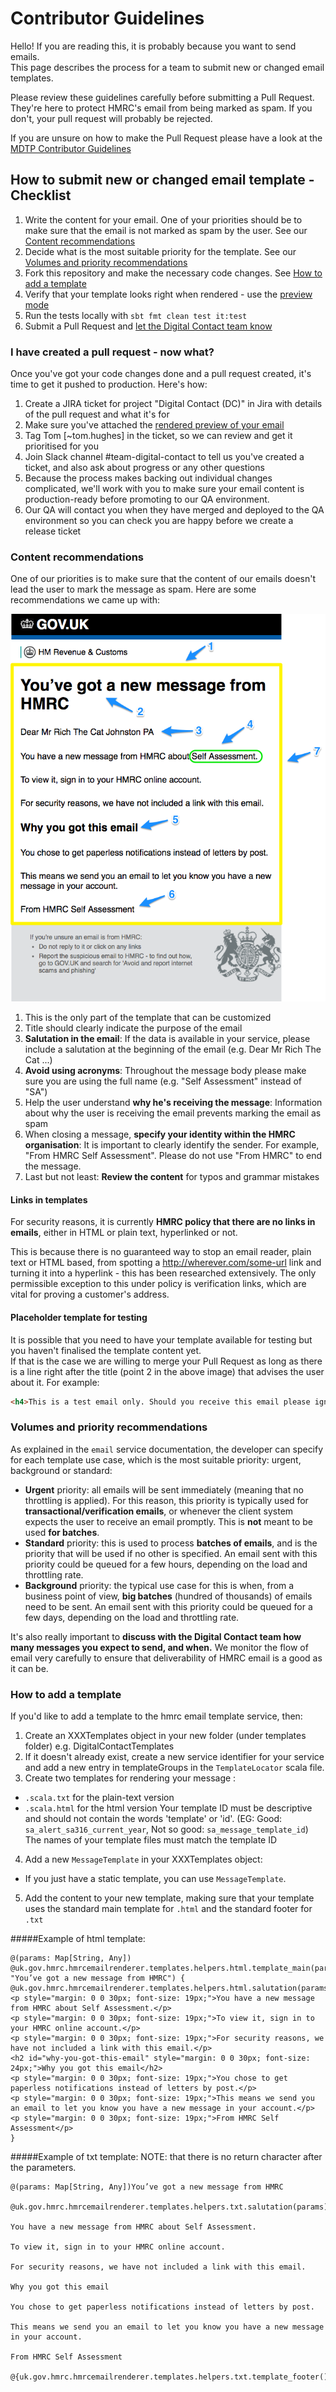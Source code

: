 # Contributor Guidelines

Hello! If you are reading this, it is probably because you want to send emails.  
This page describes the process for a team to submit new or changed email templates. 

Please review these guidelines carefully before submitting a Pull Request. 
They're here to protect HMRC's email from being marked as spam. If you don't, your pull request will probably be rejected. 

If you are unsure on how to make the Pull Request please have a look at the [MDTP Contributor Guidelines](https://github.com/hmrc/mdtp-contributor-guidelines/blob/master/CONTRIBUTING.md)

## How to submit new or changed email template - Checklist 

1. Write the content for your email. One of your priorities should be to make sure that the email is not marked as spam by the user. See our [Content recommendations](#content-recommendations)
2. Decide what is the most suitable priority for the template. See our [Volumes and priority recommendations](#volumes-and-priority-recommendations)
3. Fork this repository and make the necessary code changes. See [How to add a template](#how-to-add-a-template)
4. Verify that your template looks right when rendered - use the [preview mode](/README.md#preview-mode)
5. Run the tests locally with `sbt fmt clean test it:test`
6. Submit a Pull Request and [let the Digital Contact team know](#i-have-created-a-pull-request---now-what)

### I have created a pull request - now what?

Once you've got your code changes done and a pull request created, it's time to get it pushed to production. Here's how:

1. Create a JIRA ticket for project "Digital Contact (DC)" in Jira with details of the pull request and what it's for
2. Make sure you've attached the [rendered preview of your email](/README.md#preview-mode)
3. Tag Tom [~tom.hughes] in the ticket, so we can review and get it prioritised for you
4. Join Slack channel #team-digital-contact to tell us you've created a ticket, and also ask about progress or any other questions
5. Because the process makes backing out individual changes complicated, we'll work with you to make sure your email content is production-ready before promoting to our QA environment.
6. Our QA will contact you when they have merged and deployed to the QA environment so you can check you are happy before we create a release ticket


### Content recommendations

One of our priorities is to make sure that the content of our emails doesn't lead the user to mark the message as spam. Here are some recommendations we came up with:

![Alt text](doc/content_guidelines.png?raw=true "Content guidelines")

1. This is the only part of the template that can be customized 
2. Title should clearly indicate the purpose of the email
3. **Salutation in the email**: If the data is available in your service, please include a salutation at the beginning of the email (e.g. Dear Mr Rich The Cat ...)
4. **Avoid using acronyms**: Throughout the message body please make sure you are using the full name (e.g. "Self Assessment" instead of "SA")
5. Help the user understand **why he's receiving the message**: Information about why the user is receiving the email prevents marking the email as spam
6. When closing a message, **specify your identity within the HMRC organisation**: It is important to clearly identify the sender. For example, "From HMRC Self Assessment". Please do not use "From HMRC" to end the message.
7. Last but not least: **Review the content** for typos and grammar mistakes


#### Links in templates

For security reasons, it is currently **HMRC policy that there are no links in emails**, either in HTML or plain text, hyperlinked or not.

This is because there is no guaranteed way to stop an email reader, plain text or HTML based, from spotting a http://wherever.com/some-url link and turning it into a hyperlink - this has been researched extensively. The only permissible exception to this under policy is verification links, which are vital for proving a customer's address.

#### Placeholder template for testing
It is possible that you need to have your template available for testing but you haven't finalised the template content yet.  
If that is the case we are willing to merge your Pull Request as long as there is a line right after the title (point 2 in the above image) that advises the user about it.
For example:
```html
<h4>This is a test email only. Should you receive this email please ignore it</h4>
```

### Volumes and priority recommendations

As explained in the `email` service documentation, the developer can specify for each template use case, which is the most suitable priority: urgent, background or standard:

- **Urgent** priority: all emails will be sent immediately (meaning that no throttling is applied). For this reason, this priority is typically used for **transactional/verification emails**, or whenever the client system expects the user to receive an email promptly. This is **not** meant to be used **for batches**.
- **Standard** priority: this is used to process **batches of emails**, and is the priority that will be used if no other is specified. An email sent with this priority could be queued for a few hours, depending on the load and throttling rate.
- **Background** priority: the typical use case for this is when, from a business point of view, **big batches** (hundred of thousands) of emails need to be sent. An email sent with this priority could be queued for a few days, depending on the load and throttling rate.

It's also really important to **discuss with the Digital Contact team how many messages you expect to send, and when.** We monitor the flow of email very carefully to ensure that deliverability of HMRC email is a good as it can be.


### How to add a template

If you'd like to add a template to the hmrc email template service, then:

1. Create an XXXTemplates object in your new folder (under templates folder) e.g. DigitalContactTemplates
2. If it doesn't already exist, create a new service identifier for your service and add a new entry in templateGroups in the `TemplateLocator` scala file.
4. Create two templates for rendering your message :
  * `.scala.txt` for the plain-text version
  * `.scala.html` for the html version
  Your template ID must be descriptive and should not contain the words 'template' or 'id'. (EG: Good: `sa_alert_sa316_current_year`, Not so good: `sa_message_template_id`)
  The names of your template files must match the template ID
4. Add a new `MessageTemplate` in your XXXTemplates object: 
  * If you just have a static template, you can use `MessageTemplate`. 
5. Add the content to your new template, making sure that your template uses the standard main template for `.html` and the standard footer for `.txt`

#####Example of html template:
```
@(params: Map[String, Any])
@uk.gov.hmrc.hmrcemailrenderer.templates.helpers.html.template_main(params, "You’ve got a new message from HMRC") {
@uk.gov.hmrc.hmrcemailrenderer.templates.helpers.html.salutation(params)
<p style="margin: 0 0 30px; font-size: 19px;">You have a new message from HMRC about Self Assessment.</p>
<p style="margin: 0 0 30px; font-size: 19px;">To view it, sign in to your HMRC online account.</p>
<p style="margin: 0 0 30px; font-size: 19px;">For security reasons, we have not included a link with this email.</p>
<h2 id="why-you-got-this-email" style="margin: 0 0 30px; font-size: 24px;">Why you got this email</h2>
<p style="margin: 0 0 30px; font-size: 19px;">You chose to get paperless notifications instead of letters by post.</p>
<p style="margin: 0 0 30px; font-size: 19px;">This means we send you an email to let you know you have a new message in your account.</p>
<p style="margin: 0 0 30px; font-size: 19px;">From HMRC Self Assessment</p>
}
```

#####Example of txt template:
NOTE: that there is no return character after the parameters.
```
@(params: Map[String, Any])You’ve got a new message from HMRC

@uk.gov.hmrc.hmrcemailrenderer.templates.helpers.txt.salutation(params)

You have a new message from HMRC about Self Assessment.

To view it, sign in to your HMRC online account.

For security reasons, we have not included a link with this email.

Why you got this email

You chose to get paperless notifications instead of letters by post.

This means we send you an email to let you know you have a new message in your account.

From HMRC Self Assessment

@{uk.gov.hmrc.hmrcemailrenderer.templates.helpers.txt.template_footer()}
```


